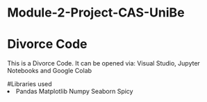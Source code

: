# Module-2-Project-CAS-UniBe
<h1>Divorce Code</h1>
<p>This is a Divorce Code. It can be opened via: Visual Studio, Jupyter Notebooks and Google Colab</p>
#Libraries used 
<li> 
Pandas 
Matplotlib 
Numpy 
Seaborn 
Spicy
</li>